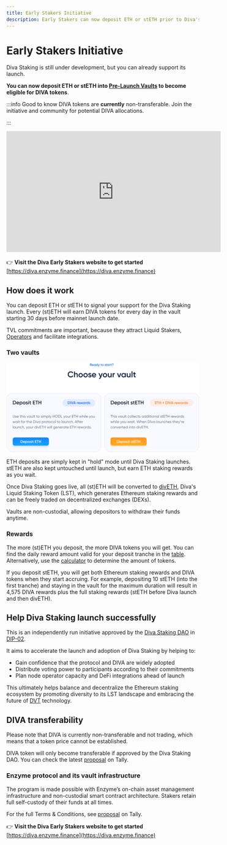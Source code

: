 ```yaml
---
title: Early Stakers Initiative
description: Early Stakers can now deposit ETH or stETH prior to Diva's launch to earn DIVA tokens
---
```

# Early Stakers Initiative

Diva Staking is still under development, but you can already support its launch.

**You can now deposit ETH or stETH into [Pre-Launch Vaults](https://diva.enzyme.finance/#vaults) to become eligible for DIVA tokens**.

:::info Good to know
DIVA tokens are **currently** non-transferable. Join the initiative and community for potential DIVA allocations.

:::

<iframe width="560" height="315" src="https://www.youtube.com/embed/4QWk4oNdx0I" title="Diva Early Stakers Vaults" frameborder="0" allow="accelerometer; autoplay; clipboard-write; encrypted-media; gyroscope; picture-in-picture; web-share" allowfullscreen></iframe>

👉 **Visit the Diva Early Stakers website to get started** [https://diva.enzyme.finance](https://diva.enzyme.finance)

## How does it work

You can deposit ETH or stETH to signal your support for the Diva Staking launch. Every (st)ETH will earn DIVA tokens for every day in the vault starting 30 days before mainnet launch date.

TVL commitments are important, because they attract Liquid Stakers, [Operators](participants#operators) and facilitate integrations.

### Two vaults

<div style={{textAlign: 'center'}}>

![Two choices available](img/early_stakers/vault-choices.png)
</div>

ETH deposits are simply kept in "hold" mode until Diva Staking launches. stETH are also kept untouched until launch, but earn ETH staking rewards as you wait.

Once Diva Staking goes live, all (st)ETH will be converted to [divETH](lst), Diva's Liquid Staking Token (LST), which generates Ethereum staking rewards and can be freely traded on decentralized exchanges (DEXs).

Vaults are non-custodial, allowing depositors to withdraw their funds anytime.

### Rewards

The more (st)ETH you deposit, the more DIVA tokens you will get. You can find the daily reward amount valid for your deposit tranche in the [table](https://diva.enzyme.finance/#table). Alternatively, use the [calculator](https://diva.enzyme.finance/#calculator) to determine the amount of tokens.

If you deposit stETH, you will get both Ethereum staking rewards and DIVA tokens when they start accruing. For example, depositing 10 stETH (into the first tranche) and staying in the vault for the maximum duration will result in 4,575 DIVA rewards plus the full staking rewards (stETH before Diva launch and then divETH).

## Help Diva Staking launch successfully

This is an independently run initiative approved by the [Diva Staking DAO](dao) in [DIP-02](https://www.tally.xyz/gov/diva/proposal/45468458207916765916984557235161596151150976178275597160417224501662414206717).

It aims to accelerate the launch and adoption of Diva Staking by helping to:

-   Gain confidence that the protocol and DIVA are widely adopted
-   Distribute voting power to participants according to their commitments
-   Plan node operator capacity and DeFi integrations ahead of launch

This ultimately helps balance and decentralize the Ethereum staking ecosystem by promoting diversity to its LST landscape and embracing the future of [DVT](dvt) technology.

## DIVA transferability

Please note that DIVA is currently non-transferable and not trading, which means that a token price cannot be established.

DIVA token will only become transferable if approved by the Diva Staking DAO. You can check the latest [proposal](https://www.tally.xyz/gov/eip155:1:0xFb6B7C11a55C57767643F1FF65c34C8693a11A70/proposal/52481024395238134144299582623582875841236980209822828761178984408970724801644) on Tally.

### Enzyme protocol and its vault infrastructure

The program is made possible with Enzyme’s on-chain asset management infrastructure and non-custodial smart contract architecture. Stakers retain full self-custody of their funds at all times.

For the full Terms & Conditions, see [proposal](https://www.tally.xyz/gov/diva/proposal/45468458207916765916984557235161596151150976178275597160417224501662414206717) on Tally.

👉 **Visit the Diva Early Stakers website to get started** [https://diva.enzyme.finance](https://diva.enzyme.finance)
